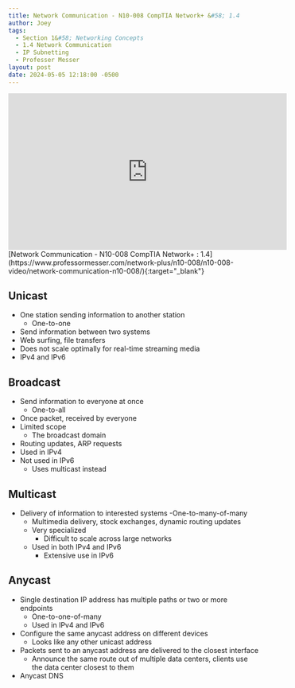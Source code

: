 ```yaml
---
title: Network Communication - N10-008 CompTIA Network+ &#58; 1.4
author: Joey
tags:
  - Section 1&#58; Networking Concepts
  - 1.4 Network Communication
  - IP Subnetting
  - Professer Messer 
layout: post
date: 2024-05-05 12:18:00 -0500
---
```


<div class="container">
    <iframe class="responsive-iframe" width="560" height="315" src="https://www.youtube.com/embed/CCrY5SYtbz8?si=XOvJgZYbAhaQ7PZP&amp;start=281" title="YouTube video player" frameborder="0" allow="accelerometer; autoplay; clipboard-write; encrypted-media; gyroscope; picture-in-picture; web-share" referrerpolicy="strict-origin-when-cross-origin" allowfullscreen></iframe>
</div>
[Network Communication - N10-008 CompTIA Network+ : 1.4](https://www.professormesser.com/network-plus/n10-008/n10-008-video/network-communication-n10-008/){:target="_blank"}

## Unicast
- One station sending information to another station
    - One-to-one
- Send information between two systems
- Web surfing, file transfers
- Does not scale optimally for real-time streaming media
- IPv4 and IPv6

## Broadcast
- Send information to everyone at once
    - One-to-all
- Once packet, received by everyone
- Limited scope
    - The broadcast domain
- Routing updates, ARP requests
- Used in IPv4
- Not used in IPv6
    - Uses multicast instead


## Multicast
- Delivery of information to interested systems
    -One-to-many-of-many
    - Multimedia delivery, stock exchanges, dynamic routing updates
    - Very specialized
        - Difficult to scale across large networks
    - Used in both IPv4 and IPv6
        - Extensive use in IPv6
        
## Anycast
- Single destination IP address has multiple paths or two or more endpoints
    - One-to-one-of-many
    - Used in IPv4 and IPv6
- Configure the same anycast address on different devices
    - Looks like any other unicast address
- Packets sent to an anycast address are delivered to the closest interface
    - Announce the same route out of multiple data centers, clients use the data center closest to them
- Anycast DNS